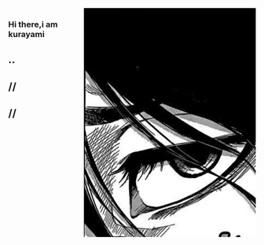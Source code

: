 <img align="right" src="https://github.com/kurayammmi/kurayammmi/blob/master/nngtED08N8g.jpg" alt="Illustration of Kaya speaking at a conference with coding bubbles in background" width=350px height=465px/>

### Hi there,i am kurayami
## ..
## //
## //

